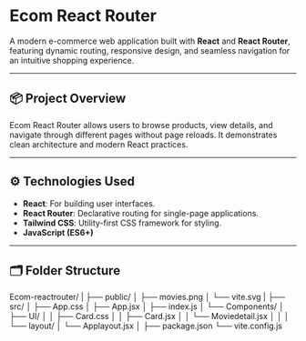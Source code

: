 # Ecom React Router

A modern e-commerce web application built with **React** and **React Router**, featuring dynamic routing, responsive design, and seamless navigation for an intuitive shopping experience.

---

## 📦 Project Overview

Ecom React Router allows users to browse products, view details, and navigate through different pages without page reloads. It demonstrates clean architecture and modern React practices.

---

## ⚙️ Technologies Used

- **React**: For building user interfaces.
- **React Router**: Declarative routing for single-page applications.
- **Tailwind CSS**: Utility-first CSS framework for styling.
- **JavaScript (ES6+)**

---

## 🗂️ Folder Structure

Ecom-reactrouter/
|
├── public/
│   ├── movies.png
│   └── vite.svg
|
├── src/
│   ├── App.css
│   ├── App.jsx
│   ├── index.js
│   └── Components/
│       ├── UI/
│       │   ├── Card.css
│       │   ├── Card.jsx
│       │   └── Moviedetail.jsx
│       │
│       └── layout/
│           └── Applayout.jsx
│
├── package.json
└── vite.config.js
